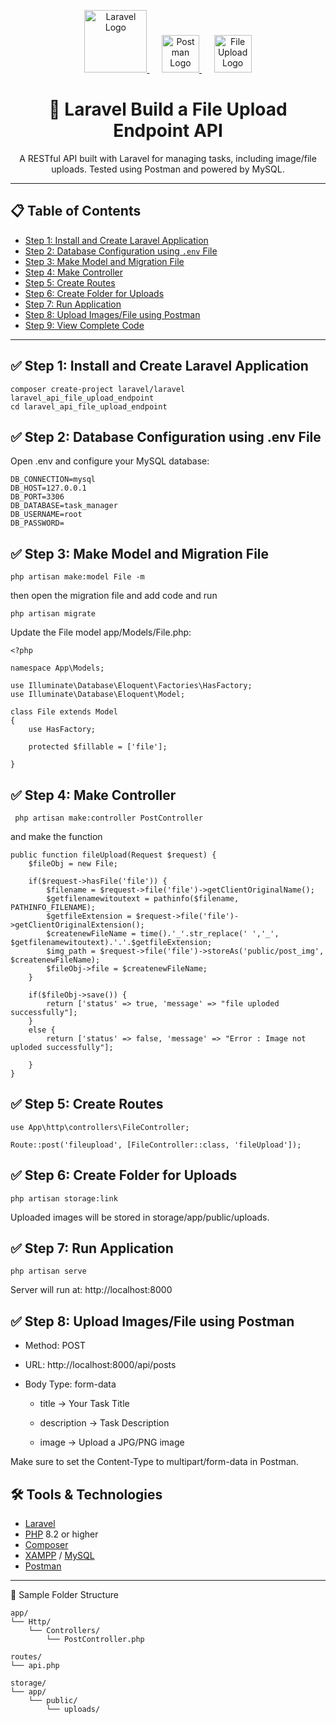 <p align="center">
  <a href="https://laravel.com" target="_blank">
    <img src="https://laravel.com/img/logomark.min.svg" width="100" alt="Laravel Logo">
  </a>
  &nbsp;&nbsp;&nbsp;&nbsp;
  <a href="https://postman.com" target="_blank">
    <img src="https://uxwing.com/wp-content/themes/uxwing/download/brands-and-social-media/postman-icon.svg" width="60" alt="Postman Logo">
  </a>
  &nbsp;&nbsp;&nbsp;&nbsp;
  <a href="https://en.wikipedia.org/wiki/File_format" target="_blank">
    <img src="https://uxwing.com/wp-content/themes/uxwing/download/file-and-folder/file-icon.svg" width="60" alt="File Upload Logo">
  </a>
</p>

<h1 align="center">📌 Laravel Build a File Upload Endpoint API</h1>

<p align="center">
  A RESTful API built with Laravel for managing tasks, including image/file uploads. Tested using Postman and powered by MySQL.
</p>

---

## 📋 Table of Contents

- [Step 1: Install and Create Laravel Application](#step-1-install-and-create-laravel-application)
- [Step 2: Database Configuration using `.env` File](#step-2-database-configuration-using-env-file)
- [Step 3: Make Model and Migration File](#step-3-make-model-and-migration-file)
- [Step 4: Make Controller](#step-4-make-controller)
- [Step 5: Create Routes](#step-5-create-routes)
- [Step 6: Create Folder for Uploads](#step-6-create-folder-for-uploads)
- [Step 7: Run Application](#step-7-run-application)
- [Step 8: Upload Images/File using Postman](#step-8-upload-imagesfile-using-postman)
- [Step 9: View Complete Code](#step-9-view-complete-code)

---

## ✅ Step 1: Install and Create Laravel Application


    composer create-project laravel/laravel laravel_api_file_upload_endpoint
    cd laravel_api_file_upload_endpoint

## ✅ Step 2: Database Configuration using .env File

Open .env and configure your MySQL database:

    DB_CONNECTION=mysql
    DB_HOST=127.0.0.1
    DB_PORT=3306
    DB_DATABASE=task_manager
    DB_USERNAME=root
    DB_PASSWORD=

## ✅ Step 3: Make Model and Migration File

    php artisan make:model File -m

then open the migration file and add code and run

    php artisan migrate

Update the File model app/Models/File.php: 
    
    <?php

    namespace App\Models;

    use Illuminate\Database\Eloquent\Factories\HasFactory;
    use Illuminate\Database\Eloquent\Model;

    class File extends Model
    {
        use HasFactory;

        protected $fillable = ['file'];

    }


## ✅ Step 4: Make Controller

     php artisan make:controller PostController

and make the function  

    public function fileUpload(Request $request) {
        $fileObj = new File;

        if($request->hasFile('file')) {
            $filename = $request->file('file')->getClientOriginalName();
            $getfilenamewitoutext = pathinfo($filename, PATHINFO_FILENAME);
            $getfileExtension = $request->file('file')->getClientOriginalExtension();
            $createnewFileName = time().'_'.str_replace(' ','_', $getfilenamewitoutext).'.'.$getfileExtension;
            $img_path = $request->file('file')->storeAs('public/post_img', $createnewFileName);
            $fileObj->file = $createnewFileName;
        }

        if($fileObj->save()) {
            return ['status' => true, 'message' => "file uploded successfully"];
        }
        else {
            return ['status' => false, 'message' => "Error : Image not uploded successfully"];

        }
    }
    
## ✅ Step 5: Create Routes

    use App\http\controllers\FileController;

    Route::post('fileupload', [FileController::class, 'fileUpload']);

## ✅ Step 6: Create Folder for Uploads
    php artisan storage:link
Uploaded images will be stored in storage/app/public/uploads.

## ✅ Step 7: Run Application
    php artisan serve

Server will run at: http://localhost:8000

## ✅ Step 8: Upload Images/File using Postman

- Method: POST

- URL: http://localhost:8000/api/posts

- Body Type: form-data

    - title → Your Task Title

    - description → Task Description

    - image → Upload a JPG/PNG image

Make sure to set the Content-Type to multipart/form-data in Postman.

## 🛠 Tools & Technologies

- [Laravel](https://laravel.com/)
- [PHP](https://www.php.net/) 8.2 or higher
- [Composer](https://getcomposer.org/)
- [XAMPP](https://www.apachefriends.org/) / [MySQL](https://www.mysql.com/)
- [Postman](https://www.postman.com/)

---


📂 Sample Folder Structure


    app/
    └── Http/
        └── Controllers/
            └── PostController.php

    routes/
    └── api.php

    storage/
    └── app/
        └── public/
            └── uploads/
